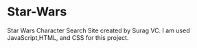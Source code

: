 # Star-Wars
Star Wars Character Search Site created by Surag VC. 
I am used JavaScript,HTML, and CSS for this project.
